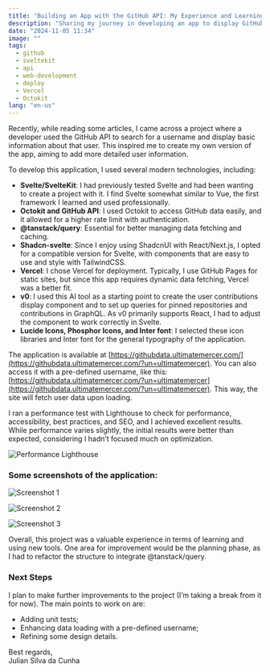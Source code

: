 ```yaml
---
title: "Building an App with the GitHub API: My Experience and Learnings"
description: "Sharing my journey in developing an app to display GitHub user data, using technologies like SvelteKit, Octokit, and Vercel."
date: "2024-11-05 11:34"
image: ""
tags:
  - github
  - sveltekit
  - api
  - web-development
  - deploy
  - Vercel
  - Octokit
lang: "en-us"
---
```


Recently, while reading some articles, I came across a project where a developer used the GitHub API to search for a username and display basic information about that user. This inspired me to create my own version of the app, aiming to add more detailed user information.

To develop this application, I used several modern technologies, including:

- **Svelte/SvelteKit**: I had previously tested Svelte and had been wanting to create a project with it. I find Svelte somewhat similar to Vue, the first framework I learned and used professionally.
- **Octokit and GitHub API**: I used Octokit to access GitHub data easily, and it allowed for a higher rate limit with authentication.
- **@tanstack/query**: Essential for better managing data fetching and caching.
- **Shadcn-svelte**: Since I enjoy using ShadcnUI with React/Next.js, I opted for a compatible version for Svelte, with components that are easy to use and style with TailwindCSS.
- **Vercel**: I chose Vercel for deployment. Typically, I use GitHub Pages for static sites, but since this app requires dynamic data fetching, Vercel was a better fit.
- **v0**: I used this AI tool as a starting point to create the user contributions display component and to set up queries for pinned repositories and contributions in GraphQL. As v0 primarily supports React, I had to adjust the component to work correctly in Svelte.
- **Lucide Icons, Phosphor Icons, and Inter font**: I selected these icon libraries and Inter font for the general typography of the application.

The application is available at [https://githubdata.ultimatemercer.com/](https://githubdata.ultimatemercer.com/?un=ultimatemercer). You can also access it with a pre-defined username, like this: [https://githubdata.ultimatemercer.com/?un=ultimatemercer](https://githubdata.ultimatemercer.com/?un=ultimatemercer). This way, the site will fetch user data upon loading.

I ran a performance test with Lighthouse to check for performance, accessibility, best practices, and SEO, and I achieved excellent results. While performance varies slightly, the initial results were better than expected, considering I hadn’t focused much on optimization.

![Performance Lighthouse](../../../../blog/articles/github-data-project-performance.jpg)

### Some screenshots of the application:

![Screenshot 1](../../../../blog/articles/github-data-project-1.jpg)

![Screenshot 2](../../../../blog/articles/github-data-project-2.jpg)

![Screenshot 3](../../../../blog/articles/github-data-project-3.jpg)

Overall, this project was a valuable experience in terms of learning and using new tools. One area for improvement would be the planning phase, as I had to refactor the structure to integrate @tanstack/query.

### Next Steps

I plan to make further improvements to the project (I’m taking a break from it for now). The main points to work on are:

- Adding unit tests;
- Enhancing data loading with a pre-defined username;
- Refining some design details.

Best regards,  
Julian Silva da Cunha
